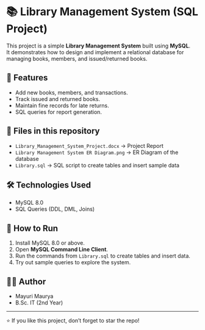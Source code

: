 # 📚 Library Management System (SQL Project)

This project is a simple **Library Management System** built using **MySQL**.  
It demonstrates how to design and implement a relational database for managing books, members, and issued/returned books.

## 🚀 Features
- Add new books, members, and transactions.
- Track issued and returned books.
- Maintain fine records for late returns.
- SQL queries for report generation.

## 📂 Files in this repository
- `Library_Management_System_Project.docx` → Project Report  
- `Library Management System ER Diagram.png` → ER Diagram of the database  
- `Library.sql` → SQL script to create tables and insert sample data  

## 🛠️ Technologies Used
- MySQL 8.0
- SQL Queries (DDL, DML, Joins)

## 📖 How to Run
1. Install MySQL 8.0 or above.  
2. Open **MySQL Command Line Client**.  
3. Run the commands from `Library.sql` to create tables and insert data.  
4. Try out sample queries to explore the system.  

## 👩‍💻 Author
- Mayuri Maurya  
- B.Sc. IT (2nd Year)

---
⭐ If you like this project, don’t forget to star the repo!